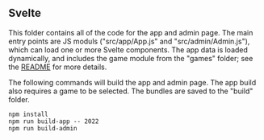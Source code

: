 ## Svelte

This folder contains all of the code for the app and admin page. The main entry points are JS moduls ("src/app/App.js" and "src/admin/Admin.js"), which can load one or more Svelte components. The app data is loaded dynamically, and includes the game module from the "games" folder; see the [README](/games/README.md) for more details.

The following commands will build the app and admin page. The app build also requires a game to be selected. The bundles are saved to the "build" folder.

```
npm install
npm run build-app -- 2022
npm run build-admin
```

